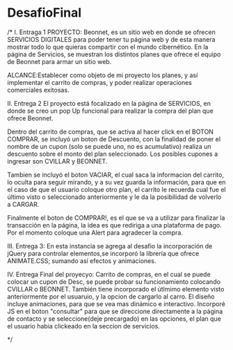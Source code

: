 # DesafioFinal
/*  I. Entraga 1
PROYECTO: Beonnet, es un sitio web en donde se ofrecen SERVICIOS DIGITALES para poder 
tener tu página web y de esta manera mostrar todo lo que quieras compartir con el mundo cibernético.
En la página de Servicios, se muestran los distintos planes que ofrece el equipo de Beonnet para armar 
un sitio web.

ALCANCE:Establecer como objeto de mi proyecto los planes, y así implementar el carrito de compras,
 y poder realizar operaciones comerciales exitosas.
 
   II. Entrega 2
El proyecto está focalizado en la página de SERVICIOS, en donde se creo un pop Up funcional para realizar la compra
del plan que ofrece Beonnet. 

Dentro del carrito de compras, que se activa al hacer click en el BOTON COMPRAR, se incluyó un boton de Descuento,
con la finalidad de poner el nombre de un cupon (solo se puede uno, no es acumulativo) realiza un descuento sobre el monto del 
plan seleccionado. Los posibles cupones a ingresar son CVILLAR y BEONNET.

Tambien se incluyó el boton VACIAR, el cual saca la informacion del carrito, lo oculta para seguir mirando, y a su vez guarda la información,
para que en el caso de que el usuario coloque otro plan, el carrito le recuerda cual fue el último visto o seleccionado anteriormente
y le da la posibilidad de volverlo a CARGAR.

Finalmente el boton de COMPRAR!, es el que se va a utilizar para finalizar la transacción en la página, la idea es que rediriga a una plataforma
de pago. Por el momento coloque una Alert para agradecer la compra.

   III. Entrega 3:
En esta instancia se agrega al desafio la incorporación de jQuery para controlar elementos,se incorporó la librería que ofrece ANIMATE.CSS;
sumando así efectos y animaciones.

   IV. Entrega Final del proyecyo:
Carrito de compras, en el cual se puede colocar un cupon de Desc, se puede probar su funcionamiento colocando CVILLAR o BEONNET.
También tiene incorporado el útlmimo elemento visto anteriormente por el usuaruio, y la opcion de cargarlo al carro.
El diseño incluye animaciones, para que se vea mas dinámico e interactivo.
Incorporé JS en el boton "consultar" para que se direccione directamente a la página de contacto y se seleccione(deje precargado) en las opciones, el plan que el
usuario habia clickeado en la seccion de servicios.

*/





